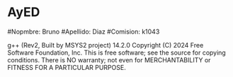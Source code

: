 # AyED
#Nopmbre: Bruno
#Apellido: Diaz
#Comision: k1043

g++ (Rev2, Built by MSYS2 project) 14.2.0
Copyright (C) 2024 Free Software Foundation, Inc.
This is free software; see the source for copying conditions.  There is NO
warranty; not even for MERCHANTABILITY or FITNESS FOR A PARTICULAR PURPOSE.
